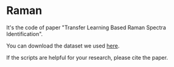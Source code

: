 # Raman
It's the code of paper "Transfer Learning Based Raman Spectra Identification".

You can download the dataset we used [here](https://drive.google.com/file/d/1X5OAdugcHVOF6k9WaWwCAu_IFh_7OwzR/view?usp=sharing).

If the scripts are helpful for your research, please cite the paper.


